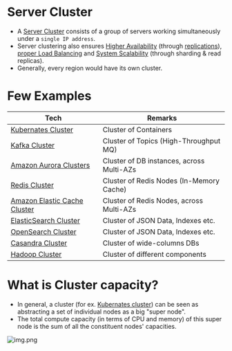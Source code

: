 # Server Cluster
- A [Server Cluster](https://www.racksolutions.com/news/blog/server-cluster-how-it-works/) consists of a group of servers working simultaneously under a `single IP address`.
- Server clustering also ensures [Higher Availability](../Reliability/HighAvailability.md) (through [replications](../Database/ReplicationAndDataConsistency.md)), [proper Load Balancing](LoadBalancer.md) and [System Scalability](DBScalability.md) (through sharding & read replicas).
- Generally, every region would have its own cluster.

# Few Examples

| Tech                                                                                                  | Remarks                                     |
|-------------------------------------------------------------------------------------------------------|---------------------------------------------|
| [Kubernates Cluster](../../6a_ContainerOrchestrationServices/Kubernates.md)                                                       | Cluster of Containers                       |
| [Kafka Cluster](../../4_MessageBrokers/Kafka/Readme.md)                                                         | Cluster of Topics (High-Throughput MQ)      |                     
| [Amazon Aurora Clusters](../../../2_AWSComponents/6_DatabaseServices/AmazonRDSAurora/Readme.md)          | Cluster of DB instances, across Multi-AZs   |
| [Redis Cluster](../../3_DatabaseComponents/In-Memory-Cache/Redis/RedisCluster.md)                        | Cluster of Redis Nodes (In-Memory Cache)    |
| [Amazon Elastic Cache Cluster](../../../2_AWSComponents/6_DatabaseServices/AmazonElasticCache.md)        | Cluster of Redis Nodes, across Multi-AZs    |
| [ElasticSearch Cluster](../../3_DatabaseComponents/Search-Indexes/ElasticSearch/ElasticSearchCluster.md) | Cluster of JSON Data, Indexes etc.          |
| [OpenSearch Cluster](../../../2_AWSComponents/6_DatabaseServices/AmazonOpenSearch.md)                    | Cluster of JSON Data, Indexes etc.          |
| [Casandra Cluster](../../3_DatabaseComponents/NoSQL-Databases/ApacheCasandra.md)                         | Cluster of wide-columns DBs                 |
| [Hadoop Cluster](../../5_BigDataComponents/BatchProcessing/ApacheHadoop)                                                 | Cluster of different components             |

# What is Cluster capacity?
- In general, a cluster (for ex. [Kubernates cluster](../../6a_ContainerOrchestrationServices/Kubernates.md)) can be seen as abstracting a set of individual nodes as a big "super node".
- The total compute capacity (in terms of CPU and memory) of this super node is the sum of all the constituent nodes' capacities.

![img.png](../assets/server_cluster_img.png)